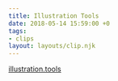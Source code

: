 ```yaml
---
title: Illustration Tools
date: 2018-05-14 15:59:00 +0
tags:
- clips
layout: layouts/clip.njk
---
```


[illustration.tools](https://illustration.tools/)